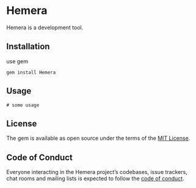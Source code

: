 # Hemera

Hemera is a development tool.

## Installation

use gem

```
gem install Hemera
```

## Usage

```
# some usage
```


## License

The gem is available as open source under the terms of the [MIT License](https://opensource.org/licenses/MIT).

## Code of Conduct

Everyone interacting in the Hemera project’s codebases, issue trackers, chat rooms and mailing lists is expected to follow the [code of conduct](https://github.com/[USERNAME]/hemera/blob/master/CODE_OF_CONDUCT.md).
